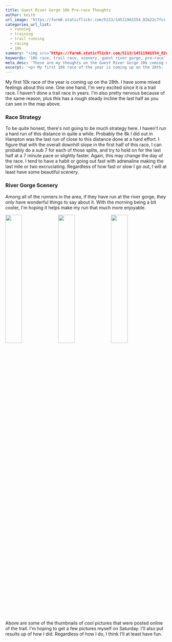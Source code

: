 ```yaml
---
title: Guest River Gorge 10k Pre-race Thoughts
author: keith
url_image: 'https://farm6.staticflickr.com/5113/14511941554_82e22c7fcc.jpg'
categories_url_list:
  - running
  - training
  - trail running
  - racing
  - 10k
summary: "<img src="https://farm6.staticflickr.com/5113/14511941554_82e22c7fcc.jpg" width="500" height="442" alt="Mapmyrun-Gorge10k"></a>"
keywords: '10k race, trail race, scenery, guest river gorge, pre-race'
meta_desc: 'These are my thoughts on the Guest River Gorge 10k coming up on the 28th.'
excerpt: '<p> My first 10k race of the year is coming up on the 28th.  I have some mixed feelings about this one.  One one hand, I'm very excited since it is a trail race.  I haven't done a trail race in years.  I'm also pretty nervous because of the same reason, plus this has a rough steady incline the last half as you can see in the map above. </p>'
---
```

<p> My first 10k race of the year is coming up on the 28th.  I have some mixed feelings about this one.  One one hand, I'm very excited since it is a trail race.  I haven't done a trail race in years.  I'm also pretty nervous because of the same reason, plus this has a rough steady incline the last half as you can see in the map above. </p>

<p><h3>Race Strategy</h3></p>

<p>To be quite honest, there's not going to be much strategy here.  I haven't run a hard run of this distance in quite a while.  Probably the 8k I did out in Hampton was the last run of close to this distance done at a hard effort.  I figure that with the overall downhill slope in the first half of this race, I can probably do a sub 7 for each of those splits, and try to hold on for the last half at a 7 minute pace or slightly faster.  Again, this may change the day of the race.  I tend to have a habit or going out fast with adrenaline making the last mile or two excruciating.  Regardless of how fast or slow I go out, I will at least have some beautiful scenery. </p>

<p><h3>River Gorge Scenery</h3></p>

<p>Among all of the runners in the area, if they have run at the river gorge, they only have wonderful things to say about it.  With the morning being a bit cooler, I'm hoping it helps make my run that much more enjoyable. </p>

<img src="https://fbcdn-sphotos-c-a.akamaihd.net/hphotos-ak-xap1/t1.0-9/10446474_282119241967083_2449882148850787564_n.jpg" width=32% height=32% />&nbsp;<img src="https://fbcdn-sphotos-g-a.akamaihd.net/hphotos-ak-xap1/t1.0-9/10325536_274584896053851_3835076666795956834_n.jpg" width=32% height=32% />&nbsp;<img src="https://fbcdn-sphotos-b-a.akamaihd.net/hphotos-ak-xap1/t1.0-9/10372157_277792452399762_1231131047817193906_n.jpg" width=32% height=32% />

<p>Above are some of the thumbnails of cool pictures that were posted online of the trail.  I'm hoping to get a few pictures myself on Saturday.  I'll also put results up of how I did.  Regardless of how I do, I think I'll at least have fun. </p>